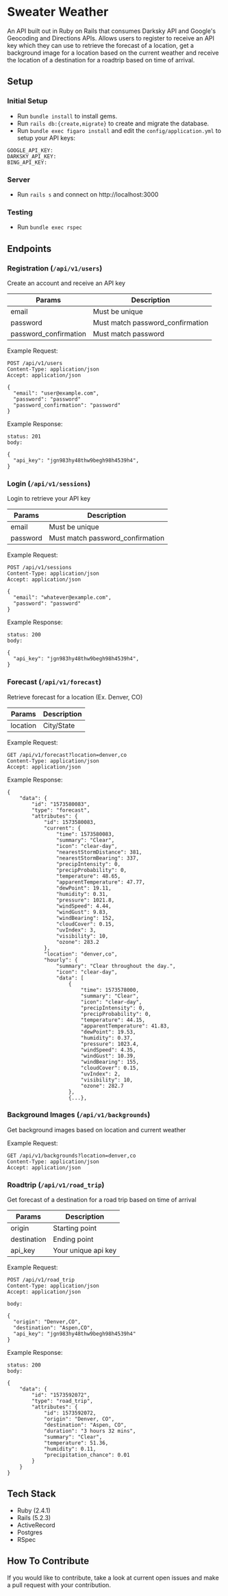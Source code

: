 # Sweater Weather
An API built out in Ruby on Rails that consumes Darksky API and Google's Geocoding and Directions APIs. Allows users to register to receive an API key which they can use to retrieve the forecast of a location, get a background image for a location based on the current weather and receive the location of a destination for a roadtrip based on time of arrival.

## Setup
### Initial Setup
- Run `bundle install` to install gems.
- Run `rails db:{create,migrate}` to create and migrate the database.
- Run `bundle exec figaro install` and edit the `config/application.yml` to setup your API keys:
```
GOOGLE_API_KEY: 
DARKSKY_API_KEY: 
BING_API_KEY: 
```

### Server
- Run `rails s` and connect on http://localhost:3000

### Testing
- Run `bundle exec rspec`

## Endpoints
### Registration (`/api/v1/users`)
Create an account and receive an API key

| Params | Description                                |
|------------|--------------------------------------------|
| email       | Must be unique        |
| password | Must match password_confirmation        |
| password_confirmation | Must match password        |

Example Request:
```
POST /api/v1/users
Content-Type: application/json
Accept: application/json

{
  "email": "user@example.com",
  "password": "password"
  "password_confirmation": "password"
}
```

Example Response: 
```
status: 201
body:

{
  "api_key": "jgn983hy48thw9begh98h4539h4",
}
```

### Login (`/api/v1/sessions`)
Login to retrieve your API key

| Params | Description                                |
|------------|--------------------------------------------|
| email       | Must be unique        |
| password | Must match password_confirmation        |

Example Request: 
```
POST /api/v1/sessions
Content-Type: application/json
Accept: application/json

{
  "email": "whatever@example.com",
  "password": "password"
}
```

Example Response:
```
status: 200
body:

{
  "api_key": "jgn983hy48thw9begh98h4539h4",
}
```

### Forecast (`/api/v1/forecast`)
Retrieve forecast for a location (Ex. Denver, CO)

| Params  | Description                                |
|------------|--------------------------------------------|
| location       | City/State        |

Example Request:
```
GET /api/v1/forecast?location=denver,co
Content-Type: application/json
Accept: application/json
```

Example Response:
```
{
    "data": {
        "id": "1573580083",
        "type": "forecast",
        "attributes": {
            "id": 1573580083,
            "current": {
                "time": 1573580083,
                "summary": "Clear",
                "icon": "clear-day",
                "nearestStormDistance": 381,
                "nearestStormBearing": 337,
                "precipIntensity": 0,
                "precipProbability": 0,
                "temperature": 48.65,
                "apparentTemperature": 47.77,
                "dewPoint": 19.11,
                "humidity": 0.31,
                "pressure": 1021.8,
                "windSpeed": 4.44,
                "windGust": 9.83,
                "windBearing": 152,
                "cloudCover": 0.15,
                "uvIndex": 3,
                "visibility": 10,
                "ozone": 283.2
            },
            "location": "denver,co",
            "hourly": {
                "summary": "Clear throughout the day.",
                "icon": "clear-day",
                "data": [
                    {
                        "time": 1573578000,
                        "summary": "Clear",
                        "icon": "clear-day",
                        "precipIntensity": 0,
                        "precipProbability": 0,
                        "temperature": 44.15,
                        "apparentTemperature": 41.83,
                        "dewPoint": 19.53,
                        "humidity": 0.37,
                        "pressure": 1023.4,
                        "windSpeed": 4.35,
                        "windGust": 10.39,
                        "windBearing": 155,
                        "cloudCover": 0.15,
                        "uvIndex": 2,
                        "visibility": 10,
                        "ozone": 282.7
                    },
                    {...},
```

### Background Images (`/api/v1/backgrounds`)
Get background images based on location and current weather

Example Request:
```
GET /api/v1/backgrounds?location=denver,co
Content-Type: application/json
Accept: application/json
```

### Roadtrip (`/api/v1/road_trip`)
Get forecast of a destination for a road trip based on time of arrival 

| Params | Description                                |
|------------|--------------------------------------------|
| origin       | Starting point        |
| destination | Ending point        |
| api_key | Your unique api key        |

Example Request:
```
POST /api/v1/road_trip
Content-Type: application/json
Accept: application/json

body:

{
  "origin": "Denver,CO",
  "destination": "Aspen,CO",
  "api_key": "jgn983hy48thw9begh98h4539h4"
}
```

Example Response:
```
status: 200
body:

{
    "data": {
        "id": "1573592072",
        "type": "road_trip",
        "attributes": {
            "id": 1573592072,
            "origin": "Denver, CO",
            "destination": "Aspen, CO",
            "duration": "3 hours 32 mins",
            "summary": "Clear",
            "temperature": 51.36,
            "humidity": 0.11,
            "precipitation_chance": 0.01
        }
    }
}
```

## Tech Stack
- Ruby (2.4.1)
- Rails (5.2.3)
- ActiveRecord  
- Postgres
- RSpec

## How To Contribute
If you would like to contribute, take a look at current open issues and make a pull request with your contribution.
